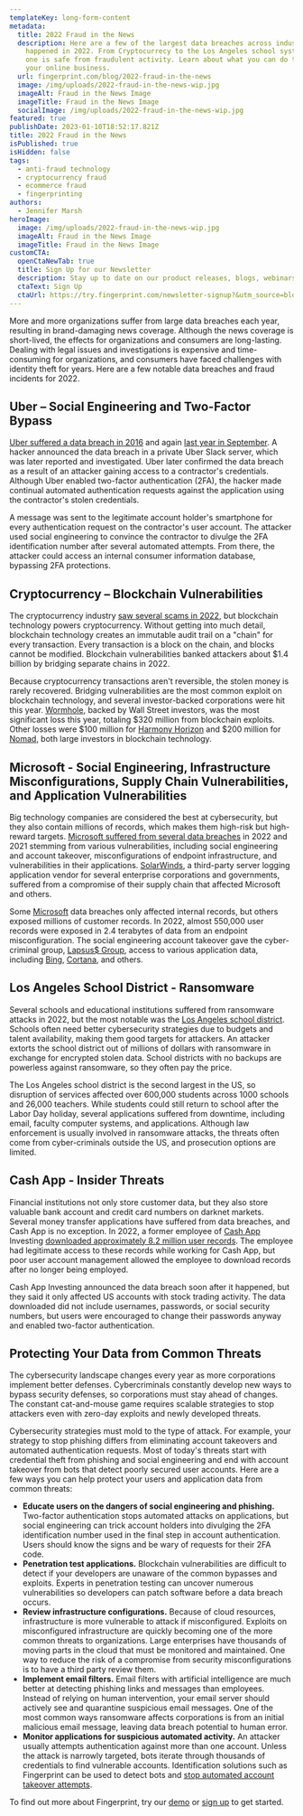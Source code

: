 ```yaml
---
templateKey: long-form-content
metadata:
  title: 2022 Fraud in the News
  description: Here are a few of the largest data breaches across industries that
    happened in 2022. From Cryptocurrecy to the Los Angeles school system, no
    one is safe from fraudulent activity. Learn about what you can do to protect
    your online business.
  url: fingerprint.com/blog/2022-fraud-in-the-news
  image: /img/uploads/2022-fraud-in-the-news-wip.jpg
  imageAlt: Fraud in the News Image
  imageTitle: Fraud in the News Image
  socialImage: /img/uploads/2022-fraud-in-the-news-wip.jpg
featured: true
publishDate: 2023-01-10T18:52:17.821Z
title: 2022 Fraud in the News
isPublished: true
isHidden: false
tags:
  - anti-fraud technology
  - cryptocurrency fraud
  - ecommerce fraud
  - fingerprinting
authors:
  - Jennifer Marsh
heroImage:
  image: /img/uploads/2022-fraud-in-the-news-wip.jpg
  imageAlt: Fraud in the News Image
  imageTitle: Fraud in the News Image
customCTA:
  openCtaNewTab: true
  title: Sign Up for our Newsletter
  description: Stay up to date on our product releases, blogs, webinars, and free resources!
  ctaText: Sign Up
  ctaUrl: https://try.fingerprint.com/newsletter-signup?&utm_source=blog&utm_medium=website&utm_campaign=blog
---
```

More and more organizations suffer from large data breaches each year, resulting in brand-damaging news coverage. Although the news coverage is short-lived, the effects for organizations and consumers are long-lasting. Dealing with legal issues and investigations is expensive and time-consuming for organizations, and consumers have faced challenges with identity theft for years. Here are a few notable data breaches and fraud incidents for 2022.



## Uber – Social Engineering and Two-Factor Bypass

[Uber suffered a data breach in 2016](https://www.uber.com/newsroom/2016-data-incident/) and again [last year in September](https://blog.gitguardian.com/uber-breach-2022/). A hacker announced the data breach in a private Uber Slack server, which was later reported and investigated. Uber later confirmed the data breach as a result of an attacker gaining access to a contractor's credentials. Although Uber enabled two-factor authentication (2FA), the hacker made continual automated authentication requests against the application using the contractor's stolen credentials. 

A message was sent to the legitimate account holder's smartphone for every authentication request on the contractor's user account. The attacker used social engineering to convince the contractor to divulge the 2FA identification number after several automated attempts. From there, the attacker could access an internal consumer information database, bypassing 2FA protections.



## Cryptocurrency – Blockchain Vulnerabilities

The cryptocurrency industry [saw several scams in 2022](https://www.cnbc.com/2022/08/10/hackers-have-stolen-1point4-billion-this-year-using-crypto-bridges.html), but blockchain technology powers cryptocurrency. Without getting into much detail, blockchain technology creates an immutable audit trail on a "chain" for every transaction. Every transaction is a block on the chain, and blocks cannot be modified. Blockchain vulnerabilities banked attackers about $1.4 billion by bridging separate chains in 2022. 

Because cryptocurrency transactions aren't reversible, the stolen money is rarely recovered. Bridging vulnerabilities are the most common exploit on blockchain technology, and several investor-backed corporations were hit this year. [Wormhole](https://wormhole.com/), backed by Wall Street investors, was the most significant loss this year, totaling $320 million from blockchain exploits. Other losses were $100 million for [Harmony Horizon](https://bridge.harmony.one/one) and $200 million for [Nomad](https://www.nomad.xyz/), both large investors in blockchain technology.



## Microsoft - Social Engineering, Infrastructure Misconfigurations, Supply Chain Vulnerabilities, and Application Vulnerabilities

Big technology companies are considered the best at cybersecurity, but they also contain millions of records, which makes them high-risk but high-reward targets. [Microsoft suffered from several data breaches](https://firewalltimes.com/microsoft-data-breach-timeline/) in 2022 and 2021 stemming from various vulnerabilities, including social engineering and account takeover, misconfigurations of endpoint infrastructure, and vulnerabilities in their applications. [SolarWinds](https://www.solarwinds.com/), a third-party server logging application vendor for several enterprise corporations and governments, suffered from a compromise of their supply chain that affected Microsoft and others. 

Some [Microsoft](https://www.microsoft.com/en-us/) data breaches only affected internal records, but others exposed millions of customer records. In 2022, almost 550,000 user records were exposed in 2.4 terabytes of data from an endpoint misconfiguration. The social engineering account takeover gave the cyber-criminal group, [Lapsus$ Group](https://en.wikipedia.org/wiki/Lapsus$), access to various application data, including [Bing](https://www.bing.com/), [Cortana](https://www.microsoft.com/en-us/cortana), and others.



## Los Angeles School District - Ransomware

Several schools and educational institutions suffered from ransomware attacks in 2022, but the most notable was the [Los Angeles school district](https://techcrunch.com/2022/09/06/los-angeles-unified-school-district-ransomware/). Schools often need better cybersecurity strategies due to budgets and talent availability, making them good targets for attackers. An attacker extorts the school district out of millions of dollars with ransomware in exchange for encrypted stolen data. School districts with no backups are powerless against ransomware, so they often pay the price. 

The Los Angeles school district is the second largest in the US, so disruption of services affected over 600,000 students across 1000 schools and 26,000 teachers. While students could still return to school after the Labor Day holiday, several applications suffered from downtime, including email, faculty computer systems, and applications. Although law enforcement is usually involved in ransomware attacks, the threats often come from cyber-criminals outside the US, and prosecution options are limited.



## Cash App - Insider Threats

Financial institutions not only store customer data, but they also store valuable bank account and credit card numbers on darknet markets. Several money transfer applications have suffered from data breaches, and Cash App is no exception. In 2022, a former employee of [Cash App](https://cash.app/) Investing [downloaded approximately 8.2 million user records](https://www.usatoday.com/story/money/2022/04/06/cash-app-data-breach/9490327002/). The employee had legitimate access to these records while working for Cash App, but poor user account management allowed the employee to download records after no longer being employed.

Cash App Investing announced the data breach soon after it happened, but they said it only affected US accounts with stock trading activity. The data downloaded did not include usernames, passwords, or social security numbers, but users were encouraged to change their passwords anyway and enabled two-factor authentication.



## Protecting Your Data from Common Threats

The cybersecurity landscape changes every year as more corporations implement better defenses. Cybercriminals constantly develop new ways to bypass security defenses, so corporations must stay ahead of changes. The constant cat-and-mouse game requires scalable strategies to stop attackers even with zero-day exploits and newly developed threats.

Cybersecurity strategies must mold to the type of attack. For example, your strategy to stop phishing differs from eliminating account takeovers and automated authentication requests. Most of today's threats start with credential theft from phishing and social engineering and end with account takeover from bots that detect poorly secured user accounts. Here are a few ways you can help protect your users and application data from common threats:

* **Educate users on the dangers of social engineering and phishing.** Two-factor authentication stops automated attacks on applications, but social engineering can trick account holders into divulging the 2FA identification number used in the final step in account authentication. Users should know the signs and be wary of requests for their 2FA code.
* **Penetration test applications.** Blockchain vulnerabilities are difficult to detect if your developers are unaware of the common bypasses and exploits. Experts in penetration testing can uncover numerous vulnerabilities so developers can patch software before a data breach occurs.
* **Review infrastructure configurations.** Because of cloud resources, infrastructure is more vulnerable to attack if misconfigured. Exploits on misconfigured infrastructure are quickly becoming one of the more common threats to organizations. Large enterprises have thousands of moving parts in the cloud that must be monitored and maintained. One way to reduce the risk of a compromise from security misconfigurations is to have a third party review them.
* **Implement email filters.** Email filters with artificial intelligence are much better at detecting phishing links and messages than employees. Instead of relying on human intervention, your email server should actively see and quarantine suspicious email messages. One of the most common ways ransomware affects corporations is from an initial malicious email message, leaving data breach potential to human error.
* **Monitor applications for suspicious automated activity.** An attacker usually attempts authentication against more than one account. Unless the attack is narrowly targeted, bots iterate through thousands of credentials to find vulnerable accounts. Identification solutions such as Fingerprint can be used to detect bots and [stop automated account takeover attempts](https://fingerprint.com/account-takeover/?&utm_source=blog&utm_medium=website&utm_campaign=blog).



To find out more about Fingerprint, try our [demo](https://fingerprint.com/demo/?&utm_source=blog&utm_medium=website&utm_campaign=blog) or [sign up](https://dashboard.fingerprint.com/signup?&utm_source=blog&utm_medium=website&utm_campaign=blog) to get started.